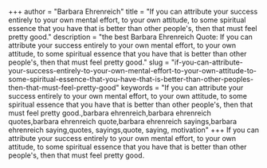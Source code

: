 +++
author = "Barbara Ehrenreich"
title = "If you can attribute your success entirely to your own mental effort, to your own attitude, to some spiritual essence that you have that is better than other people's, then that must feel pretty good."
description = "the best Barbara Ehrenreich Quote: If you can attribute your success entirely to your own mental effort, to your own attitude, to some spiritual essence that you have that is better than other people's, then that must feel pretty good."
slug = "if-you-can-attribute-your-success-entirely-to-your-own-mental-effort-to-your-own-attitude-to-some-spiritual-essence-that-you-have-that-is-better-than-other-peoples-then-that-must-feel-pretty-good"
keywords = "If you can attribute your success entirely to your own mental effort, to your own attitude, to some spiritual essence that you have that is better than other people's, then that must feel pretty good.,barbara ehrenreich,barbara ehrenreich quotes,barbara ehrenreich quote,barbara ehrenreich sayings,barbara ehrenreich saying,quotes, sayings,quote, saying, motivation"
+++
If you can attribute your success entirely to your own mental effort, to your own attitude, to some spiritual essence that you have that is better than other people's, then that must feel pretty good.
